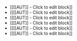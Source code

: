 - [[[[AUT]] - Click to edit block]]
- [[[[AUT]] - Click to edit block]]
- [[[[AUT]] - Click to edit block]]
- [[[[AUT]] - Click to edit block]]
- [[[[AUT]] - Click to edit block]]
- [[[[AUT]] - Click to edit block]]
